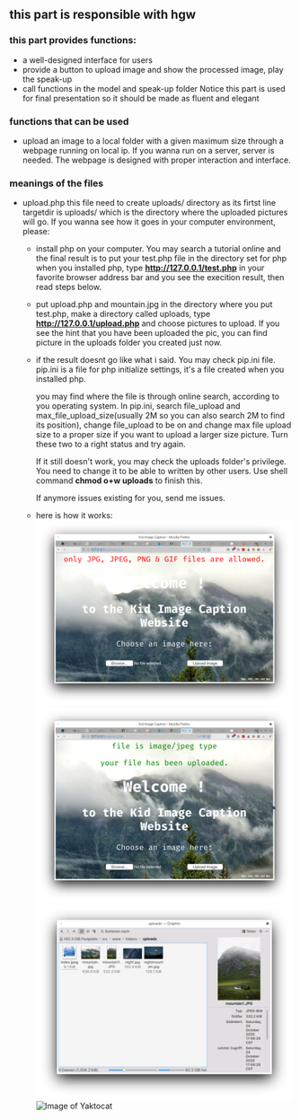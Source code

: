## this part is responsible with hgw
### this part provides functions:
* a well-designed interface for users
* provide a button to upload image and show the processed image, play the speak-up
* call functions in the model and speak-up folder
Notice this part is used for final presentation so it should be made as fluent and elegant

### functions that can be used
* upload an image to a local folder with a given maximum size through a webpage running on local ip. If you wanna run on a server, server is needed. The webpage is designed with proper interaction and interface.

### meanings of the files
* upload.php this file need to create uploads/ directory as its firtst line targetdir is uploads/ which is the directory where the uploaded pictures will go. If you wanna see how it goes in your computer environment, please:
  - install php on your computer. You may search a tutorial online and the final result is to put your test.php file in the directory set for php when you installed 
  php, type **http://127.0.0.1/test.php** in your favorite browser address bar and you see the execition result, then read steps below.
  - put upload.php and mountain.jpg in the directory where you put test.php, make a directory called uploads, type **http://127.0.0.1/upload.php** and choose pictures to upload. If you see the hint that you have been uploaded the pic, you can find picture in the uploads folder you created just now.
  - if the result doesnt go like what i said. You may check pip.ini file. pip.ini is a file for php initialize settings, it's a file created when you installed php.
  
    you may find where the file is through online search, according to you operating system. In pip.ini, search file_upload and max_file_upload_size(usually 2M so you can also search 2M to find its position), change file_upload to be on and change max file upload size to a proper size if you want to upload a larger size picture. Turn these two to a right status and try again. 
 
    If it still doesn't work, you may check the uploads folder's privilege. You need to change it to be able to written by other users. Use shell command **chmod o+w uploads** to finish this.
  
    If anymore issues existing for you, send me issues.
  - here is how it works:
    ![main](web/mainPage.png)
    ![upload](web/uploadSucceeded.png)
    ![upload](web/pictureInTheFolder.png)
    ![Image of Yaktocat](https://octodex.github.com/images/yaktocat.png)
